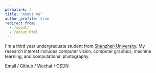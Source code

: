 ```yaml
---
permalink: /
title: "About me"
author_profile: true
redirect_from: 
  - /about/
  - /about.html
---
```


I'm a third year undergraduate student from [Shenzhen University](https://www.szu.edu.cn/). My research interest includes computer vision, computer graphics, machine learning, and computational photography.

<!--  I am very fortunate to be advised by [Prof. XXX](https://www.XXX.com/) of XXX Lab from [School of Computer Science](https://cs.pku.edu.cn/), Peking University. I was advised by [Prof. XX](https://XXX.pku.edu.cn/) from [School of Computer Science](https://cs.pku.edu.cn/), Peking University.-->

<!-- You can find my CV here: [XX's Curriculum Vitae](../assets/Curriculum_Vitae.pdf).-->

[Email](1147975692@qq.com) / [Github](https://github.com/Rechardluxry) / [Wechat](../images/wechat.png) / [CSDN](https://blog.csdn.net/m0_66461274?spm=1010.2135.3001.5343)










